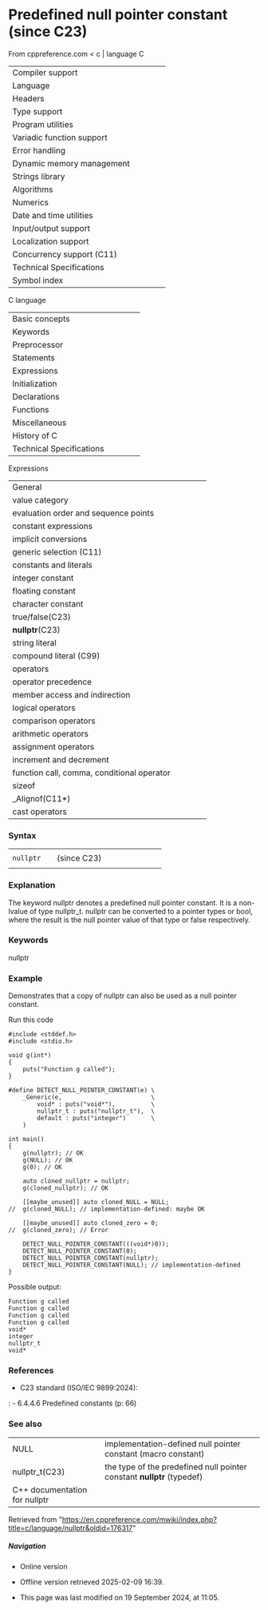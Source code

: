 # Predefined null pointer constant (since C23)

From cppreference.com
< c‎ | language
 C

|  |  |  |  |  |
| --- | --- | --- | --- | --- |
| Compiler support | | | | |
| Language | | | | |
| Headers | | | | |
| Type support | | | | |
| Program utilities | | | | |
| Variadic function support | | | | |
| Error handling | | | | |
| Dynamic memory management | | | | |
| Strings library | | | | |
| Algorithms | | | | |
| Numerics | | | | |
| Date and time utilities | | | | |
| Input/output support | | | | |
| Localization support | | | | |
| Concurrency support (C11) | | | | |
| Technical Specifications | | | | |
| Symbol index | | | | |

 C language

|  |  |  |  |  |
| --- | --- | --- | --- | --- |
| Basic concepts | | | | |
| Keywords | | | | |
| Preprocessor | | | | |
| Statements | | | | |
| Expressions | | | | |
| Initialization | | | | |
| Declarations | | | | |
| Functions | | | | |
| Miscellaneous | | | | |
| History of C | | | | |
| Technical Specifications | | | | |

 Expressions

|  |  |  |  |  |
| --- | --- | --- | --- | --- |
| General | | | | |
| value category | | | | |
| evaluation order and sequence points | | | | |
| constant expressions | | | | |
| implicit conversions | | | | |
| generic selection (C11) | | | | |
| constants and literals | | | | |
| integer constant | | | | |
| floating constant | | | | |
| character constant | | | | |
| true/false(C23) | | | | |
| ****nullptr****(C23) | | | | |
| string literal | | | | |
| compound literal (C99) | | | | |
| operators | | | | |
| operator precedence | | | | |
| member access and indirection | | | | |
| logical operators | | | | |
| comparison operators | | | | |
| arithmetic operators | | | | |
| assignment operators | | | | |
| increment and decrement | | | | |
| function call, comma, conditional operator | | | | |
| sizeof | | | | |
| _Alignof(C11\*) | | | | |
| cast operators | | | | |

### Syntax

|  |  |  |  |  |  |  |  |  |  |
| --- | --- | --- | --- | --- | --- | --- | --- | --- | --- |
|  | | | | | | | | | |
| `nullptr` |  | (since C23) |
|  | | | | | | | | | |

### Explanation

The keyword nullptr denotes a predefined null pointer constant. It is a non-lvalue of type nullptr_t. nullptr can be converted to a pointer types or bool, where the result is the null pointer value of that type or false respectively.

### Keywords

nullptr

### Example

Demonstrates that a copy of nullptr can also be used as a null pointer constant.

Run this code

```
#include <stddef.h>
#include <stdio.h>
 
void g(int*)
{
    puts("Function g called");
}
 
#define DETECT_NULL_POINTER_CONSTANT(e) \
    _Generic(e,                         \
        void* : puts("void*"),          \
        nullptr_t : puts("nullptr_t"),  \
        default : puts("integer")       \
    )
 
int main()
{
    g(nullptr); // OK
    g(NULL); // OK
    g(0); // OK
 
    auto cloned_nullptr = nullptr;
    g(cloned_nullptr); // OK
 
    [[maybe_unused]] auto cloned_NULL = NULL;
//  g(cloned_NULL); // implementation-defined: maybe OK
 
    [[maybe_unused]] auto cloned_zero = 0;
//  g(cloned_zero); // Error
 
    DETECT_NULL_POINTER_CONSTANT(((void*)0));
    DETECT_NULL_POINTER_CONSTANT(0);
    DETECT_NULL_POINTER_CONSTANT(nullptr);
    DETECT_NULL_POINTER_CONSTANT(NULL); // implementation-defined
}

```

Possible output:

```
Function g called
Function g called
Function g called
Function g called
void*
integer
nullptr_t
void*

```

### References

- C23 standard (ISO/IEC 9899:2024):

:   - 6.4.4.6 Predefined constants (p: 66)

### See also

|  |  |
| --- | --- |
| NULL | implementation-defined null pointer constant   (macro constant) |
| nullptr_t(C23) | the type of the predefined null pointer constant ****nullptr****   (typedef) |
| C++ documentation for nullptr | |

Retrieved from "<https://en.cppreference.com/mwiki/index.php?title=c/language/nullptr&oldid=176317>"

##### Navigation

- Online version
- Offline version retrieved 2025-02-09 16:39.

- This page was last modified on 19 September 2024, at 11:05.